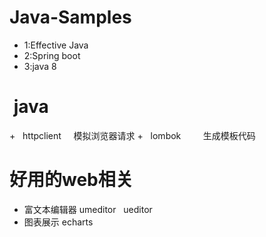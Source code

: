 # Java-Samples
                
+  1:Effective Java
+  2:Spring boot
+  3:java 8

#  java
+   httpclient     模拟浏览器请求
+   lombok         生成模板代码
#  好用的web相关
+  富文本编辑器 umeditor   ueditor
+  图表展示     echarts
